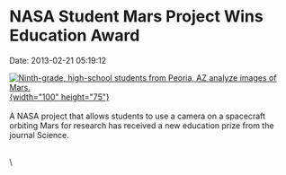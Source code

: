 NASA Student Mars Project Wins Education Award
==============================================

Date: 2013-02-21 05:19:12

[![Ninth-grade, high-school students from Peoria, AZ analyze images of
Mars.](http://www.jpl.nasa.gov/images/mars/20130221/mars20130221-th.jpg){width="100"
height="75"}](http://www.jpl.nasa.gov/news/news.cfm?release=2013-068&rn=news.xml&rst=3702)\
\
A NASA project that allows students to use a camera on a spacecraft
orbiting Mars for research has received a new education prize from the
journal Science.

\
\
